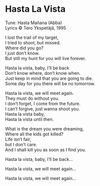 # Hasta La Vista

Tune: Hasta Mañana (Abba)  
Lyrics © Tero Ykspetäjä, 1995

I lost the trail of my target,  
I tried to shoot, but missed.  
Where did you go?  
I just don’t know.  
But still my hunt for you will live forever.

Hasta la vista, baby, I’ll be back  
Don’t know where, don’t know when.  
Just keep in mind that you are going to die.  
Some day for you there will be no tomorrow.

Hasta la vista, we will meet again.  
They must do without you.  
I don’t forget, I come from the future.  
I can’t forgive, just wanna shoot you.  
Hasta la vista baby,  
Hasta la vista until then.

What is the dream you were dreaming,  
Where all the kids got killed?  
Life isn’t fair,  
but I don’t care.  
And I shall kill you as soon as I find you.

Hasta la vista, baby, I’ll be back…

Hasta la vista, we will meet again…

Hasta la vista, we will meet again…
